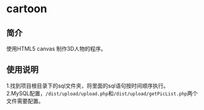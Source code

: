 # cartoon
## 简介
使用HTML5 canvas 制作3D人物的程序。
## 使用说明
1.找到项目根目录下的sql文件夹，将里面的sql语句按时间顺序执行。    
2.MySQL配置，`/dist/upload/upload.php`和`/dist/upload/getPicList.php`两个文件需要配置。 